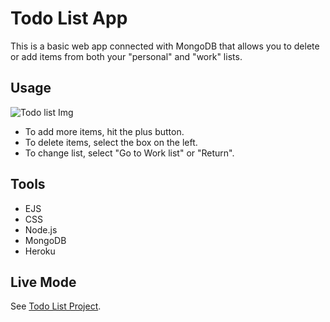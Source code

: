 # Todo List App

This is a basic web app connected with MongoDB that allows you to delete or add items from both your "personal" and "work" lists.

## Usage

![Todo list Img](https://i.ibb.co/NxGZvr7/Todo-list-project.png)

* To add more items, hit the plus button.
* To delete items, select the box on the left.
* To change list, select "Go to Work list" or "Return".

## Tools

* EJS  
* CSS
* Node.js
* MongoDB
* Heroku

## Live Mode

See [Todo List Project](https://todolist-steph.herokuapp.com/).
